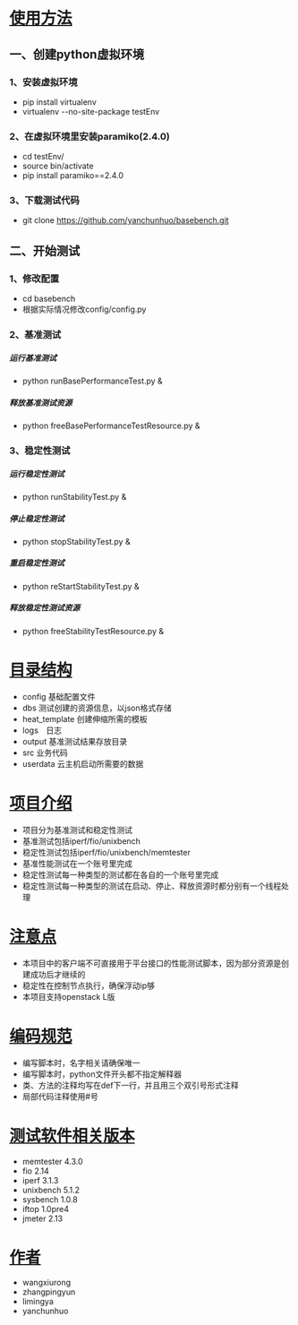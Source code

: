 # [使用方法]()
## 一、创建python虚拟环境 
### 1、安装虚拟环境
* pip install virtualenv
* virtualenv --no-site-package testEnv

### 2、在虚拟环境里安装paramiko(2.4.0)
* cd testEnv/
* source bin/activate
* pip install paramiko==2.4.0

### 3、下载测试代码
* git clone https://github.com/yanchunhuo/basebench.git 

## 二、开始测试
### 1、修改配置
* cd basebench
* 根据实际情况修改config/config.py

### 2、基准测试
##### 运行基准测试
* python runBasePerformanceTest.py &

##### 释放基准测试资源
* python freeBasePerformanceTestResource.py &

### 3、稳定性测试
##### 运行稳定性测试
* python runStabilityTest.py &

##### 停止稳定性测试
* python stopStabilityTest.py &

##### 重启稳定性测试
* python reStartStabilityTest.py &

##### 释放稳定性测试资源
* python freeStabilityTestResource.py &
 
# [目录结构]()
* config 基础配置文件
* dbs 测试创建的资源信息，以json格式存储
* heat_template 创建伸缩所需的模板
* logs　日志
* output 基准测试结果存放目录
* src 业务代码 
* userdata 云主机启动所需要的数据

# [项目介绍]()
* 项目分为基准测试和稳定性测试
* 基准测试包括iperf/fio/unixbench
* 稳定性测试包括iperf/fio/unixbench/memtester
* 基准性能测试在一个账号里完成
* 稳定性测试每一种类型的测试都在各自的一个账号里完成
* 稳定性测试每一种类型的测试在启动、停止、释放资源时都分别有一个线程处理

# [注意点]()
* 本项目中的客户端不可直接用于平台接口的性能测试脚本，因为部分资源是创建成功后才继续的
* 稳定性在控制节点执行，确保浮动ip够
* 本项目支持openstack L版

# [编码规范]()
* 编写脚本时，名字相关请确保唯一
* 编写脚本时，python文件开头都不指定解释器
* 类、方法的注释均写在def下一行，并且用三个双引号形式注释
* 局部代码注释使用#号

# [测试软件相关版本]()
* memtester 4.3.0
* fio 2.14
* iperf 3.1.3
* unixbench 5.1.2
* sysbench 1.0.8
* iftop 1.0pre4
* jmeter 2.13

# [作者]()
* wangxiurong
* zhangpingyun
* limingya
* yanchunhuo
 
